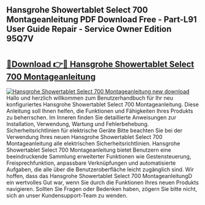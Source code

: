 ## Hansgrohe Showertablet Select 700 Montageanleitung PDF Download Free - Part-L91 User Guide Repair - Service Owner Edition 95Q7V

# <h2><a href="http://df7pr1.blite.top/?on=Hansgrohe+Showertablet+Select+700+Montageanleitung">🔗Download 👉🔴 Hansgrohe Showertablet Select 700 Montageanleitung</a></h2>

[![Hansgrohe Showertablet Select 700 Montageanleitung new download](https://i.imgur.com/lujVjoI.png)](http://df7pr1.blite.top/?on=Hansgrohe+Showertablet+Select+700+Montageanleitung)
Hallo und herzlich willkommen zum Benutzerhandbuch für Ihr neu konfiguriertes Hansgrohe Showertablet Select 700 Montageanleitung. Diese Anleitung soll Ihnen helfen, die Funktionen und Fähigkeiten Ihres Produkts zu beherrschen. Im Inneren finden Sie detaillierte Anweisungen zur Installation, Verwendung, Wartung und Fehlerbehebung. Sicherheitsrichtlinien für elektrische Geräte Bitte beachten Sie bei der Verwendung Ihres neuen Hansgrohe Showertablet Select 700 Montageanleitung alle elektrischen Sicherheitsrichtlinien. Hansgrohe Showertablet Select 700 Montageanleitung bietet Benutzern eine beeindruckende Sammlung erweiterter Funktionen wie Gestensteuerung, Freisprechfunktion, anpassbare Verknüpfungen und automatisierte Aufgaben, die alle über die Benutzeroberfläche leicht zugänglich sind. Wir hoffen, dass das Hansgrohe Showertablet Select 700 MontageanleitungD ein wertvolles Gut war, wenn Sie durch die Funktionen Ihres neuen Produkts navigieren. Sollten Sie Fragen oder Bedenken haben, zögern Sie bitte nicht, sich an unser Kundensupport-Team zu wenden.
